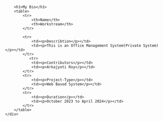        <h1>My Bio</h1>
        <table>
            <tr>
                <th>Name</th>
                <th>Workstream</th>
            </tr>
         
            <tr>
                <td><p>Describtion</p></td>
                <td><p>This is an Office Management System(Private System)</p></td>
            </tr>
               <tr>
                <td><p>Contributors</p></td>
                <td><p>Arkajyoti Roy</p></td>
            </tr>
            <tr>
                <td><p>Project-Type</p></td>
                <td><p>Web Based System</p></td>
            </tr>
            <tr>
                <td><p>Duration</p></td>
                <td><p>October 2023 to April 2024</p></td>
            </tr>
        </table>
    </div>
